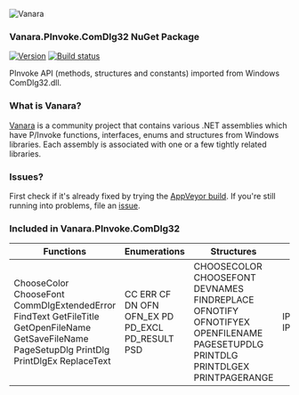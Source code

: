 ﻿![Vanara](https://raw.githubusercontent.com/dahall/Vanara/master/docs/icons/VanaraHeading.png)
### **Vanara.PInvoke.ComDlg32 NuGet Package**
[![Version](https://img.shields.io/nuget/v/Vanara.PInvoke.ComDlg32?label=NuGet&style=flat-square)](https://github.com/dahall/Vanara/releases)
[![Build status](https://img.shields.io/appveyor/build/dahall/vanara?label=AppVeyor%20build&style=flat-square)](https://ci.appveyor.com/project/dahall/vanara)

PInvoke API (methods, structures and constants) imported from Windows ComDlg32.dll.

### **What is Vanara?**

[Vanara](https://github.com/dahall/Vanara) is a community project that contains various .NET assemblies which have P/Invoke functions, interfaces, enums and structures from Windows libraries. Each assembly is associated with one or a few tightly related libraries.

### **Issues?**

First check if it's already fixed by trying the [AppVeyor build](https://ci.appveyor.com/nuget/vanara-prerelease).
If you're still running into problems, file an [issue](https://github.com/dahall/Vanara/issues).

### **Included in Vanara.PInvoke.ComDlg32**

Functions | Enumerations | Structures | Interfaces
--- | --- | --- | ---
ChooseColor ChooseFont CommDlgExtendedError FindText GetFileTitle GetOpenFileName GetSaveFileName PageSetupDlg PrintDlg PrintDlgEx ReplaceText  | CC ERR CF DN OFN OFN_EX PD PD_EXCL PD_RESULT PSD   | CHOOSECOLOR CHOOSEFONT DEVNAMES FINDREPLACE OFNOTIFY OFNOTIFYEX OPENFILENAME PAGESETUPDLG PRINTDLG PRINTDLGEX PRINTPAGERANGE  | IPrintDialogCallback IPrintDialogServices          
